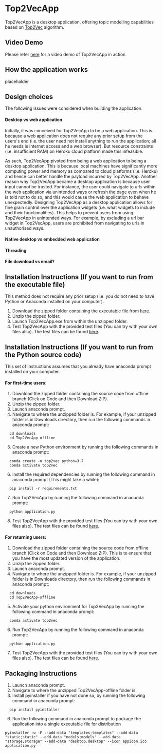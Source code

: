 # Top2VecApp
Top2VecApp is a desktop application, offering topic modelling capabilities based on [Top2Vec](https://github.com/ddangelov/Top2Vec) algorithm.

## Video Demo
Please refer [here]() for a video demo of Top2VecApp in action.

## How the application works
placeholder

## Design choices
The following issues were considered when building the application.

#### Desktop vs web application
Initially, it was conceived for Top2VecApp to be a web application. This is because a web application does not require any prior setup from the users's end (i.e. the user need not install anything to run the application; all he needs is internet access and a web browser). But resource constraints (i.e. insufficient RAM) on Heroku cloud platform made this infeasible.

As such, Top2VecApp pivoted from being a web application to being a desktop application. This is because local machines have significantly more computing power and memory as compared to cloud platforms (i.e. Heroku) and hence can better handle the payload incurred by Top2VecApp. Another reason why Top2VecApp became a desktop application is because user input cannot be trusted. For instance, the user could navigate to urls within the web application via unintended ways or refresh the page even when he is told not to do so, and this would cause the web application to behave unexpectedly. Designing Top2VecApp as a desktop application allows for fine grain control over the application widgets (i.e. what widgets to include and their functionalities). This helps to prevent users from using Top2VecApp in unintended ways. For example, by excluding a url bar widget in Top2VecApp, users are prohibited from navigating to urls in unauthorised ways.

#### Native desktop vs embedded web application


#### Threading
#### File download vs email?

## Installation Instructions (If you want to run from the executable file)
This method does not require any prior setup (i.e. you do not need to have Python or Anaconda installed on your computer).
1. Download the zipped folder containing the executable file from [here](https://drive.google.com/file/d/1yU9BUdH2x0CBRcIfkNxnclKp7Jz4id3Z/view?usp=sharing).
2. Unzip the zipped folder.
3. Launch Top2VecApp.exe from within the unzipped folder.
4. Test Top2VecApp with the provided test files (You can try with your own files also). The test files can be found [here](https://drive.google.com/drive/folders/1JoZ1MN-rBxCfxl1WuXAt6kCZaWl7iccx?usp=sharing).

## Installation Instructions (If you want to run from the Python source code)
This set of instructions assumes that you already have anaconda prompt installed on your computer.
#### For first-time users:
1. Download the zipped folder containing the source code from offline branch (Click on Code and then Download ZIP).
2. Unzip the zipped folder.
3. Launch anaconda prompt.
4. Navigate to where the unzipped folder is. For example, if your unzipped folder is in Downloads directory, then run the following commands in anaconda prompt:
```
  cd downloads
  cd Top2VecApp-offline
```
5. Create a new Python environment by running the following commands in anaconda prompt:
```
  conda create -n top2vec python=3.7
  conda activate top2vec
```
6. Install the required dependencies by running the following command in anaconda prompt (This might take a while):
```
  pip install -r requirements.txt
```
7. Run Top2VecApp by running the following command in anaconda prompt:
```
  python application.py
```
8. Test Top2VecApp with the provided test files (You can try with your own files also). The test files can be found [here](https://drive.google.com/drive/folders/1JoZ1MN-rBxCfxl1WuXAt6kCZaWl7iccx?usp=sharing).

#### For returning users:
1. Download the zipped folder containing the source code from offline branch (Click on Code and then Download ZIP). This is to ensure that you have the most updated version of the application.
2. Unzip the zipped folder.
3. Launch anaconda prompt.
4. Navigate to where the unzipped folder is. For example, if your unzipped folder is in Downloads directory, then run the following commands in anaconda prompt:
```
  cd downloads
  cd Top2VecApp-offline
```
5. Activate your python environment for Top2VecApp by running the following command in anaconda prompt:
```
  conda activate top2vec
```
6. Run Top2VecApp by running the following command in anaconda prompt:
```
  python application.py
```
7. Test Top2VecApp with the provided test files (You can try with your own files also). The test files can be found [here](https://drive.google.com/drive/folders/1JoZ1MN-rBxCfxl1WuXAt6kCZaWl7iccx?usp=sharing).

## Packaging Instructions
1. Launch anaconda prompt.
2. Navigate to where the unzipped Top2VecApp-offline folder is.
3. Install pyinstaller if you have not done so, by running the following command in anaconda prompt:
```
  pip install pyinstaller
```
6. Run the following command in anaconda prompt to package the application into a single executable file for distribution
```
pyinstaller -w -F --add-data "templates;templates" --add-data "static;static" --add-data "models;models" --add-data "storage;storage" --add-data "desktop;desktop" --icon appicon.ico application.py
```

